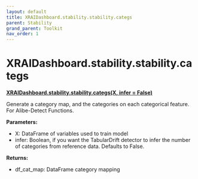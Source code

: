 ```yaml
---
layout: default
title: XRAIDashboard.stability.stability.categs
parent: Stability
grand_parent: Toolkit
nav_order: 1
---
```


# XRAIDashboard.stability.stability.categs
**[XRAIDashboard.stability.stability.categs(X, infer = False)](https://github.com/gaberamolete/XRAIDashboard/blob/main/stability/stability.py)**

    
Generate a category map, and the categories on each categorical feature. For Alibe-Detect Functions.


**Parameters:**
-  X: DataFrame of variables used to train model
-  infer: Boolean, if you want the TabularDrift detector to infer the number of categories from reference data. Defaults to False.

**Returns:**
- df_cat_map: DataFrame category mapping